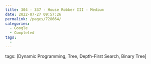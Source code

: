 ```yaml
---
title: 304 - 337 - House Robber III - Medium
date: 2022-07-27 09:57:26
permalink: /pages/728664/
categories:
  - Google
  - Completed
tags:
  - 
---
```

tags: [Dynamic Programming, Tree, Depth-First Search, Binary Tree]